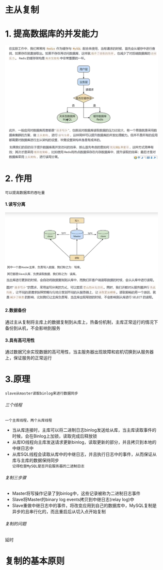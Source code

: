 # 主从复制  

# 1. 提高数据库的并发能力  
![img_32.png](img_32.png)

# 2. 作用  
``可以提高数据库的吞吐量``    
#### 1.读写分离
![img_33.png](img_33.png)
![img_38.png](img_38.png)
#### 2.数据备份  
通过主从复制将主库上的数据复制到从库上，热备份机制，主库正常运行的情况下备份到从机，不会影响到服务  
#### 3.具有高可用性
通过数据冗余实现数据的高可用性，当主服务器出现故障和宕机切换到从服务器上，保证服务的正常运行  


# 3.原理  
``slave从master读取binlog来进行数据同步``  

###### 三个线程  
``一个主库线程，两个从库线程``  
* 当从库连接时，主库可以将二进制日志binlog发送给从库，当主库读取事件的时候，会在Binlog上加锁，读取完成后释放锁  
* 从库IO线程向主库发送请求更新binlog，读取更新的部分，并且拷贝到本地的中继日志中  
* 从库SQL线程会读取从库中的中继日志，并且执行日志中的事件，从而保证从库与主库的数据保持同步  
``记得检查MySQL是否开启服务器的二进制日志``

###### 复制三步骤 
* Master将写操作记录了到binlog中，这些记录被称为二进制日志事件  
* Slave将Master的binary log events拷贝到中继日志(relay log)中
* Slave重做中继日志中的事件，将改变应用到自己的数据库中，MySQL复制是异步的且串行化的，而且重启后从切入点开始复制  
###### 复制的问题  
延时
# 复制的基本原则 
